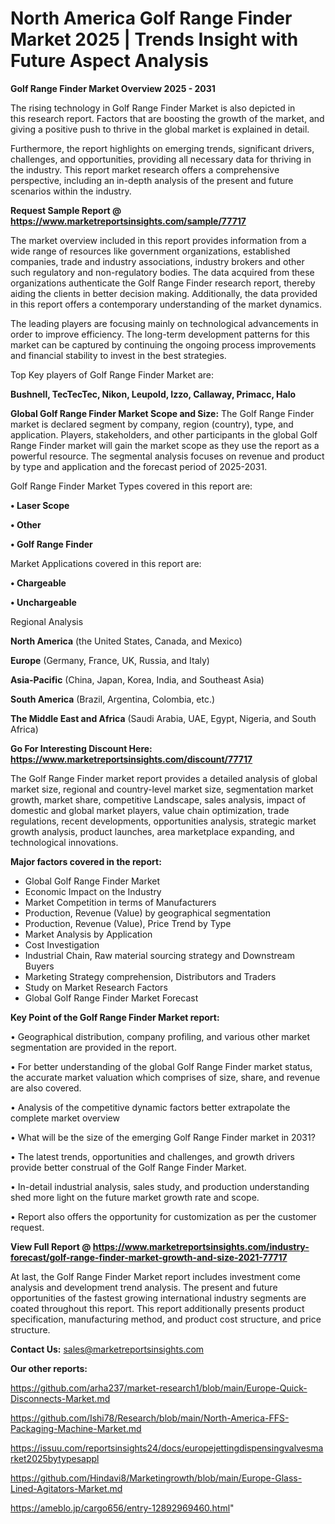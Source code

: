 # North America Golf Range Finder Market 2025 | Trends Insight with Future Aspect Analysis

<Strong> Golf Range Finder Market Overview 2025 - 2031</strong>

The rising technology in Golf Range Finder Market is also depicted in this research report. Factors that are boosting the growth of the market, and giving a positive push to thrive in the global market is explained in detail.

Furthermore, the report highlights on emerging trends, significant drivers, challenges, and opportunities, providing all necessary data for thriving in the industry. This report market research offers a comprehensive perspective, including an in-depth analysis of the present and future scenarios within the industry.

<strong>Request Sample Report @ <a href=https://www.marketreportsinsights.com/sample/77717>https://www.marketreportsinsights.com/sample/77717</a></strong>

The market overview included in this report provides information from a wide range of resources like government organizations, established companies, trade and industry associations, industry brokers and other such regulatory and non-regulatory bodies. The data acquired from these organizations authenticate the Golf Range Finder research report, thereby aiding the clients in better decision making. Additionally, the data provided in this report offers a contemporary understanding of the market dynamics.

The leading players are focusing mainly on technological advancements in order to improve efficiency. The long-term development patterns for this market can be captured by continuing the ongoing process improvements and financial stability to invest in the best strategies.

Top Key players of Golf Range Finder Market are:

<strong>Bushnell, TecTecTec, Nikon, Leupold, Izzo, Callaway, Primacc, Halo</strong>

<strong><b>Global Golf Range Finder Market Scope and Size:</b></strong>
The Golf Range Finder market is declared segment by company, region (country), type, and application. Players, stakeholders, and other participants in the global Golf Range Finder market will gain the market scope as they use the report as a powerful resource. The segmental analysis focuses on revenue and product by type and application and the forecast period of 2025-2031.

Golf Range Finder Market Types covered in this report are:

<strong>• Laser Scope

• Other

• Golf Range Finder</strong>

Market Applications covered in this report are:

<strong>• Chargeable

• Unchargeable</strong> 

Regional Analysis

<strong>North America</strong> (the United States, Canada, and Mexico)

<strong>Europe</strong> (Germany, France, UK, Russia, and Italy)

<strong>Asia-Pacific</strong> (China, Japan, Korea, India, and Southeast Asia)

<strong>South America</strong> (Brazil, Argentina, Colombia, etc.)

<strong>The Middle East and Africa</strong> (Saudi Arabia, UAE, Egypt, Nigeria, and South Africa)

<strong>Go For Interesting Discount Here: <a href=https://www.marketreportsinsights.com/discount/77717>https://www.marketreportsinsights.com/discount/77717</a></strong>

The Golf Range Finder market report provides a detailed analysis of global market size, regional and country-level market size, segmentation market growth, market share, competitive Landscape, sales analysis, impact of domestic and global market players, value chain optimization, trade regulations, recent developments, opportunities analysis, strategic market growth analysis, product launches, area marketplace expanding, and technological innovations.

<strong><b>Major factors covered in the report:</b></strong>
<ul>
  <li>Global Golf Range Finder Market </li>
  <li>Economic Impact on the Industry</li>
  <li>Market Competition in terms of Manufacturers</li>
  <li>Production, Revenue (Value) by geographical segmentation</li>
  <li>Production, Revenue (Value), Price Trend by Type</li>
  <li>Market Analysis by Application</li>
  <li>Cost Investigation</li>
  <li>Industrial Chain, Raw material sourcing strategy and Downstream Buyers</li>
  <li>Marketing Strategy comprehension, Distributors and Traders</li>
  <li>Study on Market Research Factors</li>
  <li>Global Golf Range Finder Market Forecast</li>
</ul>

<strong><b>Key Point of the Golf Range Finder Market report:</b></strong>

• Geographical distribution, company profiling, and various other market segmentation are provided in the report.

• For better understanding of the global Golf Range Finder market status, the accurate market valuation which comprises of size, share, and revenue are also covered.

• Analysis of the competitive dynamic factors better extrapolate the complete market overview

• What will be the size of the emerging Golf Range Finder market in 2031?

• The latest trends, opportunities and challenges, and growth drivers provide better construal of the Golf Range Finder Market.

• In-detail industrial analysis, sales study, and production understanding shed more light on the future market growth rate and scope.

• Report also offers the opportunity for customization as per the customer request.

<strong><b>View Full Report @ <a href=https://www.marketreportsinsights.com/industry-forecast/golf-range-finder-market-growth-and-size-2021-77717>https://www.marketreportsinsights.com/industry-forecast/golf-range-finder-market-growth-and-size-2021-77717</a></b></strong>


At last, the Golf Range Finder Market report includes investment come analysis and development trend analysis. The present and future opportunities of the fastest growing international industry segments are coated throughout this report. This report additionally presents product specification, manufacturing method, and product cost structure, and price structure.

<strong>Contact Us:</strong>
sales@marketreportsinsights.com

<strong>Our other reports:</strong>

<a href=https://github.com/arha237/market-research1/blob/main/Europe-Quick-Disconnects-Market.md>https://github.com/arha237/market-research1/blob/main/Europe-Quick-Disconnects-Market.md</a>

<a href=https://github.com/Ishi78/Research/blob/main/North-America-FFS-Packaging-Machine-Market.md>https://github.com/Ishi78/Research/blob/main/North-America-FFS-Packaging-Machine-Market.md</a>

<a href=https://issuu.com/reportsinsights24/docs/europejettingdispensingvalvesmarket2025bytypesappl>https://issuu.com/reportsinsights24/docs/europejettingdispensingvalvesmarket2025bytypesappl</a>

<a href=https://github.com/Hindavi8/Marketingrowth/blob/main/Europe-Glass-Lined-Agitators-Market.md>https://github.com/Hindavi8/Marketingrowth/blob/main/Europe-Glass-Lined-Agitators-Market.md</a>

<a href=https://ameblo.jp/cargo656/entry-12892969460.html>https://ameblo.jp/cargo656/entry-12892969460.html</a>"
